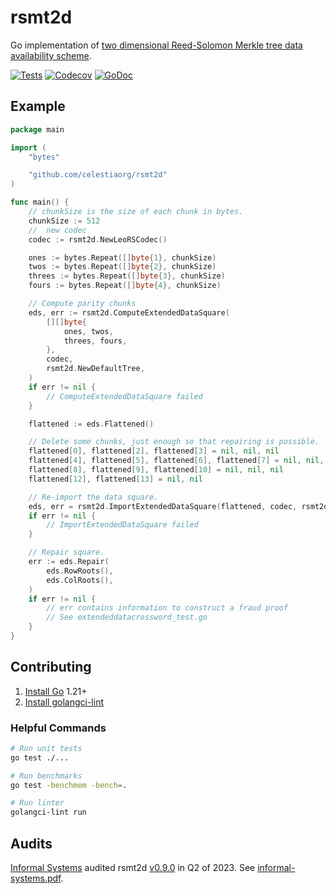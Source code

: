 # rsmt2d

Go implementation of [two dimensional Reed-Solomon Merkle tree data availability scheme](https://arxiv.org/abs/1809.09044).

[![Tests](https://github.com/celestiaorg/rsmt2d/actions/workflows/ci.yml/badge.svg)](https://github.com/celestiaorg/rsmt2d/actions/workflows/ci.yml)
[![Codecov](https://img.shields.io/codecov/c/github/celestiaorg/rsmt2d)](https://app.codecov.io/gh/celestiaorg/rsmt2d)
[![GoDoc](https://godoc.org/github.com/celestiaorg/rsmt2d?status.svg)](https://godoc.org/github.com/celestiaorg/rsmt2d)

## Example

```go
package main

import (
    "bytes"

    "github.com/celestiaorg/rsmt2d"
)

func main() {
    // chunkSize is the size of each chunk in bytes.
    chunkSize := 512
    //  new codec
    codec := rsmt2d.NewLeoRSCodec()

    ones := bytes.Repeat([]byte{1}, chunkSize)
    twos := bytes.Repeat([]byte{2}, chunkSize)
    threes := bytes.Repeat([]byte{3}, chunkSize)
    fours := bytes.Repeat([]byte{4}, chunkSize)

    // Compute parity chunks
    eds, err := rsmt2d.ComputeExtendedDataSquare(
        [][]byte{
            ones, twos,
            threes, fours,
        },
        codec,
        rsmt2d.NewDefaultTree,
    )
    if err != nil {
        // ComputeExtendedDataSquare failed
    }

    flattened := eds.Flattened()

    // Delete some chunks, just enough so that repairing is possible.
    flattened[0], flattened[2], flattened[3] = nil, nil, nil
    flattened[4], flattened[5], flattened[6], flattened[7] = nil, nil, nil, nil
    flattened[8], flattened[9], flattened[10] = nil, nil, nil
    flattened[12], flattened[13] = nil, nil

    // Re-import the data square.
    eds, err = rsmt2d.ImportExtendedDataSquare(flattened, codec, rsmt2d.NewDefaultTree)
    if err != nil {
        // ImportExtendedDataSquare failed
    }

    // Repair square.
    err := eds.Repair(
        eds.RowRoots(),
        eds.ColRoots(),
    )
    if err != nil {
        // err contains information to construct a fraud proof
        // See extendeddatacrossword_test.go
    }
}
```

## Contributing

1. [Install Go](https://go.dev/doc/install) 1.21+
1. [Install golangci-lint](https://golangci-lint.run/usage/install/)

### Helpful Commands

```sh
# Run unit tests
go test ./...

# Run benchmarks
go test -benchmem -bench=.

# Run linter
golangci-lint run
```

## Audits

[Informal Systems](https://informal.systems/) audited rsmt2d [v0.9.0](https://github.com/celestiaorg/rsmt2d/releases/tag/v0.9.0) in Q2 of 2023. See [informal-systems.pdf](./audit/informal-systems.pdf).
